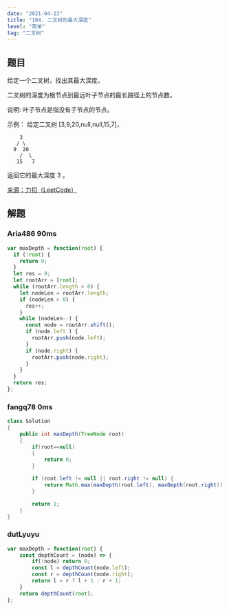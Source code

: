 ```yaml
---
date: "2021-04-23"
title: "104. 二叉树的最大深度"
level: "简单"
tag: "二叉树"
---
```


## 题目
给定一个二叉树，找出其最大深度。

二叉树的深度为根节点到最远叶子节点的最长路径上的节点数。

说明: 叶子节点是指没有子节点的节点。

示例：
给定二叉树 [3,9,20,null,null,15,7]，
```shell
    3
   / \
  9  20
    /  \
   15   7
```

返回它的最大深度 3 。

[来源：力扣（LeetCode）](https://leetcode-cn.com/problems/maximum-depth-of-binary-tree)


## 解题

### Aria486 90ms 

```js
var maxDepth = function(root) {
  if (!root) {
    return 0;
  }
  let res = 0;
  let rootArr = [root];
  while (rootArr.length > 0) {
    let nodeLen = rootArr.length;
    if (nodeLen > 0) {
      res++;
    }
    while (nodeLen--) {
      const node = rootArr.shift();
      if (node.left ) {
        rootArr.push(node.left);
      }
      if (node.right) {
        rootArr.push(node.right);
      } 
    }
  }
  return res;
};
```

### fangq78 0ms

```java
class Solution
{
    public int maxDepth(TreeNode root)
    {
        if(root==null)
        {
            return 0;
        }

        if (root.left != null || root.right != null) {
            return Math.max(maxDepth(root.left), maxDepth(root.right)) + 1;
        }

        return 1;
    }
}
```

### dutLyuyu

```js
var maxDepth = function(root) {
    const depthCount = (node) => {
        if(!node) return 0;
        const l = depthCount(node.left);
        const r = depthCount(node.right);
        return l > r ? l + 1 : r + 1;
    } 
    return depthCount(root);
};
```